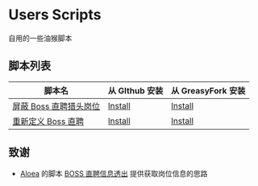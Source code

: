 # Users Scripts

自用的一些油猴脚本

## 脚本列表

| 脚本名                              | 从 GIthub 安装           | 从 GreasyFork 安装       |
| ----------------------------------- | ------------------------ | ------------------------ |
| [屏蔽 Boss 直聘猎头岗位][bh-github] | [Install][bh-github-raw] | [Install][bh-greasyfork] |
| [重新定义 Boss 直聘][rb-github]     | [Install][rb-github-raw] | [Install][rb-greasyfork] |

[bh-github]: https://github.com/tjx666/user-scripts/blob/main/block-hunter.user.js
[bh-github-raw]: https://raw.githubusercontent.com/tjx666/user-scripts/main/block-hunter.user.js
[bh-greasyfork]: https://greasyfork.org/zh-CN/scripts/489722-%E5%B1%8F%E8%94%BD-boss-%E7%9B%B4%E8%81%98%E7%8C%8E%E5%A4%B4%E5%B2%97%E4%BD%8D
[rb-github]: https://github.com/tjx666/user-scripts/blob/main/refined-boss.user.js
[rb-github-raw]: https://raw.githubusercontent.com/tjx666/user-scripts/main/refined-boss.user.js
[rb-greasyfork]: https://greasyfork.org/zh-CN/scripts/489794-%E9%87%8D%E6%96%B0%E5%AE%9A%E4%B9%89boss%E7%9B%B4%E8%81%98

## 致谢

- [Aloea](blog.liluhui.cn) 的脚本 [BOSS 直聘信息透出](https://greasyfork.org/zh-CN/scripts/486545-boss%E7%9B%B4%E8%81%98%E4%BF%A1%E6%81%AF%E9%80%8F%E5%87%BA)
  提供获取岗位信息的思路
